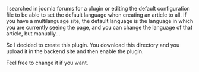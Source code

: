 I searched in joomla forums for a plugin or editing the default configuration file to be able to set the default language when creating an article to all.
If you have a multilanguage site, the default language is the language in which you are currently seeing the page, and you can change the language of that article, but manually...

So I decided to create this plugin. You download this directory and you upload it in the backend site and then enable the plugin.

Feel free to change it if you want.
